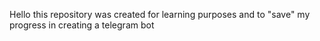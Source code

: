 Hello this repository was created for learning purposes and to "save" my progress in creating a telegram bot
